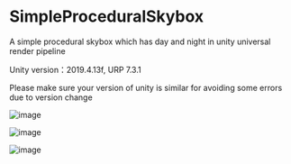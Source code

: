 # SimpleProceduralSkybox
A simple procedural skybox which has day and night in unity universal render pipeline

Unity version：2019.4.13f, URP 7.3.1

Please make sure your version of unity is similar for avoiding some errors due to version change

![image](https://m2.im5i.com/2022/01/15/UkQMFo.png)


![image](https://m2.im5i.com/2022/01/15/UkQEYs.png)


![image](https://m1.im5i.com/2021/12/12/UMTJo0.png)